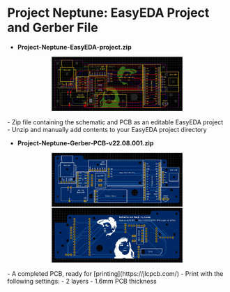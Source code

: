# Project Neptune: EasyEDA Project and Gerber File

- **Project-Neptune-EasyEDA-project.zip**
<p align="center">
  <img src="./images/Project_Neptune_EasyEDA.JPG" width="300"/>
</p>
    - Zip file containing the schematic and PCB as an editable EasyEDA project
    - Unzip and manually add contents to your EasyEDA project directory

- **Project-Neptune-Gerber-PCB-v22.08.001.zip**
<p align="center">
  <img src="./images/Project_Neptune_PCB_top.JPG" width="300"/>
  <img src="./images/Project_Neptune_PCB_bottom.JPG" width="300"/>
</p>
    - A completed PCB, ready for [printing](https://jlcpcb.com/)
    - Print with the following settings:
      - 2 layers
      - 1.6mm PCB thickness

